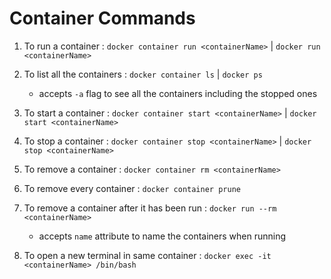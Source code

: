 # Container Commands

1. To run a container : `docker container run <containerName>` | `docker run <containerName>`

2. To list all the containers : `docker container ls` | `docker ps`

     - accepts `-a` flag to see all the containers including the stopped ones

3. To start a container : `docker container start <containerName>` | `docker start <containerName>`

4. To stop a container : `docker container stop <containerName>` | `docker stop <containerName>`

5. To remove a container : `docker container rm <containerName>`

6. To remove every container : `docker container prune`

7. To remove a container after it has been run : `docker run --rm <containerName>`

     - accepts `name` attribute to name the containers when running

8. To open a new terminal in same container : `docker exec -it <containerName> /bin/bash`
